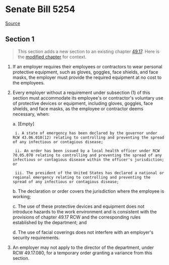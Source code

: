 # Senate Bill 5254

[Source](http://lawfilesext.leg.wa.gov/biennium/2021-22/Xml/Bills/Senate%20Bills/5254.xml)
## Section 1
> This section adds a new section to an existing chapter [49.17](/rcw/49_labor_regulations/49.17_washington_industrial_safety_and_health_act.md). Here is the [modified chapter](rcw/49_labor_regulations/49.17_washington_industrial_safety_and_health_act.md) for context.

1. If an employer requires their employees or contractors to wear personal protective equipment, such as gloves, goggles, face shields, and face masks, the employer must provide the required equipment at no cost to the employees.

2. Every employer without a requirement under subsection (1) of this section must accommodate its employee's or contractor's voluntary use of protective devices or equipment, including gloves, goggles, face shields, and face masks, as the employee or contractor deems necessary, when:

    a. [Empty]

        i. A state of emergency has been declared by the governor under RCW 43.06.010(12) relating to controlling and preventing the spread of any infectious or contagious disease;

        ii. An order has been issued by a local health officer under RCW 70.05.070 relating to controlling and preventing the spread of any infectious or contagious disease within the officer's jurisdiction; or

        iii. The president of the United States has declared a national or regional emergency relating to controlling and preventing the spread of any infectious or contagious disease;

    b. The declaration or order covers the jurisdiction where the employee is working;

    c. The use of these protective devices and equipment does not introduce hazards to the work environment and is consistent with the provisions of chapter 49.17 RCW and the corresponding rules established by the department; and

    d. The use of facial coverings does not interfere with an employer's security requirements.

3. An employer may not apply to the director of the department, under RCW 49.17.080, for a temporary order granting a variance from this section.

